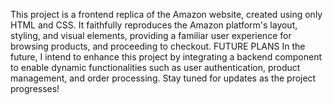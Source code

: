This project is a frontend replica of the Amazon website, created using only HTML and CSS. It faithfully reproduces the Amazon platform's layout, styling, and visual elements, providing a familiar user experience for browsing products, and proceeding to checkout.
FUTURE PLANS 
In the future, I intend to enhance this project by integrating a backend component to enable dynamic functionalities such as user authentication, product management, and order processing. Stay tuned for updates as the project progresses!
